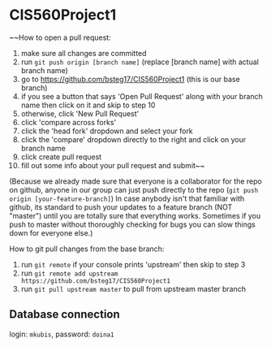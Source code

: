 # CIS560Project1

~~How to open a pull request:

1. make sure all changes are committed
2. run `git push origin [branch name]` (replace [branch name] with actual branch name)
3. go to https://github.com/bsteg17/CIS560Project1 (this is our base branch)
4. if you see a button that says 'Open Pull Request' along with your branch name then click on it and skip to step 10
5. otherwise, click 'New Pull Request'
6. click 'compare across forks'
7. click the 'head fork' dropdown and select your fork
8. click the 'compare' dropdown directly to the right and click on your branch name
9. click create pull request
10. fill out some info about your pull request and submit~~

(Because we already made sure that everyone is a collaborator for the repo on github, anyone in our group can just push directly to the
repo (`git push origin [your-feature-branch]`) In case anybody isn't that familiar with github, its standard to push
 your updates to a feature branch (NOT "master") until you are totally sure that everything works. Sometimes
if you push to master without thoroughly checking for bugs you can slow things down for everyone else.)

How to git pull changes from the base branch:

1. run `git remote` if your console prints 'upstream' then skip to step 3
2. run `git remote add upstream https://github.com/bsteg17/CIS560Project1`
3. run `git pull upstream master` to pull from upstream master branch

## Database connection

login: `mkubis`, 
password: `doina1`
